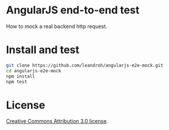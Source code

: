 # AngularJS end-to-end test

How to mock a real backend http request.

# Install and test

```bash
git clone https://github.com/leandroh/angularjs-e2e-mock.git
cd angularjs-e2e-mock
npm install
npm test
```

# License

[Creative Commons Attribution 3.0 license](http://creativecommons.org/licenses/by/3.0).
